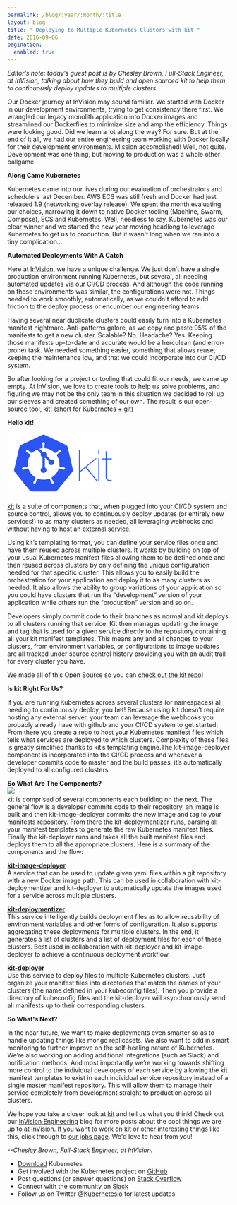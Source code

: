```yaml
---
permalink: /blog/:year/:month/:title
layout: blog
title: " Deploying to Multiple Kubernetes Clusters with kit "
date: 2016-09-06
pagination:
  enabled: true
---
```

_Editor’s note: today’s guest post is by&nbsp;Chesley Brown, Full-Stack Engineer, at InVision, talking about how they build and open&nbsp;sourced kit to help them to continuously deploy updates to multiple clusters._  

Our Docker journey at InVision may sound familiar. We started with Docker in our development environments, trying to get consistency there first. We wrangled our legacy monolith application into Docker images and streamlined our Dockerfiles to minimize size and amp the efficiency. Things were looking good. Did we learn a lot along the way? For sure. But at the end of it all, we had our entire engineering team working with Docker locally for their development environments. Mission accomplished! Well, not quite. Development was one thing, but moving to production was a whole other ballgame.  

**Along Came Kubernetes**  

Kubernetes came into our lives during our evaluation of orchestrators and schedulers last December. AWS ECS was still fresh and Docker had just released 1.9 (networking overlay release). We spent the month evaluating our choices, narrowing it down to native Docker tooling (Machine, Swarm, Compose), ECS and Kubernetes. Well, needless to say, Kubernetes was our clear winner and we started the new year moving headlong to leverage Kubernetes to get us to production. But it wasn't long when we ran into a tiny complication...  

**Automated Deployments With A Catch**  

Here at [InVision](https://www.invisionapp.com/), we have a unique challenge. We just don’t have a single production environment running Kubernetes, but several, all needing automated updates via our CI/CD process. And although the code running on these environments was similar, the configurations were not. Things needed to work smoothly, automatically, as we couldn't afford to add friction to the deploy process or encumber our engineering teams.  

Having several near duplicate clusters could easily turn into a Kubernetes manifest nightmare. Anti-patterns galore, as we copy and paste 95% of the manifests to get a new cluster. Scalable? No. Headache? Yes. Keeping those manifests up-to-date and accurate would be a herculean (and error-prone) task. We needed something easier, something that allows reuse, keeping the maintenance low, and that we could incorporate into our CI/CD system.  

So after looking for a project or tooling that could fit our needs, we came up empty. At InVision, we love to create tools to help us solve problems, and figuring we may not be the only team in this situation we decided to roll up our sleeves and created something of our own. The result is our open-source tool, kit! (short for Kubernetes + git)  

**Hello kit!**  

[![](https://raw.githubusercontent.com/InVisionApp/kit/master/media/kit-logo-horz-sm.png)](https://raw.githubusercontent.com/InVisionApp/kit/master/media/kit-logo-horz-sm.png)

[kit](https://github.com/InVisionApp/kit) is a suite of components that, when plugged into your CI/CD system and source control, allows you to continuously deploy updates (or entirely new services!) to as many clusters as needed, all leveraging webhooks and without having to host an external service.  

Using kit’s templating format, you can define your service files once and have them reused across multiple clusters. It works by building on top of your usual Kubernetes manifest files allowing them to be defined once and then reused across clusters by only defining the unique configuration needed for that specific cluster. This allows you to easily build the orchestration for your application and deploy it to as many clusters as needed. It also allows the ability to group variations of your application so you could have clusters that run the “development” version of your application while others run the “production” version and so on.  

Developers simply commit code to their branches as normal and kit deploys to all clusters running that service. Kit then manages updating the image and tag that is used for a given service directly to the repository containing all your kit manifest templates. This means any and all changes to your clusters, from environment variables, or configurations to image updates are all tracked under source control history providing you with an audit trail for every cluster you have.  

We made all of this Open Source so you can [check out the kit repo](https://github.com/InVisionApp/kit)!  

**Is kit Right For Us?**  

If you are running Kubernetes across several clusters (or namespaces) all needing to continuously deploy, you bet! Because using kit doesn’t require hosting any external server, your team can leverage the webhooks you probably already have with github and your CI/CD system to get started. From there you create a repo to host your Kubernetes manifest files which tells what services are deployed to which clusters. Complexity of these files is greatly simplified thanks to kit’s templating engine.The kit-image-deployer component is incorporated into the CI/CD process and whenever a developer commits code to master and the build passes, it’s automatically deployed to all configured clusters.  

**So What Are The Components?**  
[![](https://4.bp.blogspot.com/-BdD0AgQKFWY/V87u5p7uw2I/AAAAAAAAArM/Z6_279MSn2AVDmO192GtPPTuVBbLgsHCQCLcB/s640/kit.png)](https://4.bp.blogspot.com/-BdD0AgQKFWY/V87u5p7uw2I/AAAAAAAAArM/Z6_279MSn2AVDmO192GtPPTuVBbLgsHCQCLcB/s1600/kit.png)  
kit is comprised of several components each building on the next. The general flow is a developer commits code to their repository, an image is built and then kit-image-deployer commits the new image and tag to your manifests repository. From there the kit-deploymentizer runs, parsing all your manifest templates to generate the raw Kubernetes manifest files. Finally the kit-deployer runs and takes all the built manifest files and deploys them to all the appropriate clusters. Here is a summary of the components and the flow:  

**[kit-image-deployer](https://github.com/InVisionApp/kit-image-deployer)**  
A service that can be used to update given yaml files within a git repository with a new Docker image path. This can be used in collaboration with kit-deploymentizer and kit-deployer to automatically update the images used for a service across multiple clusters.  

[**kit-deploymentizer**](https://github.com/InVisionApp/kit-deploymentizer)  
This service intelligently builds deployment files as to allow reusability of environment variables and other forms of configuration. It also supports aggregating these deployments for multiple clusters. In the end, it generates a list of clusters and a list of deployment files for each of these clusters. Best used in collaboration with kit-deployer and kit-image-deployer to achieve a continuous deployment workflow.  

[**kit-deployer**](https://github.com/InVisionApp/kit-deployer)  
Use this service to deploy files to multiple Kubernetes clusters. Just organize your manifest files into directories that match the names of your clusters (the name defined in your kubeconfig files). Then you provide a directory of kubeconfig files and the kit-deployer will asynchronously send all manifests up to their corresponding clusters.  

**So What's Next?**  

In the near future, we want to make deployments even smarter so as to handle updating things like mongo replicasets. We also want to add in smart monitoring to further improve on the self-healing nature of Kubernetes. We’re also working on adding additional integrations (such as Slack) and notification methods. And most importantly we’re working towards shifting more control to the individual developers of each service by allowing the kit manifest templates to exist in each individual service repository instead of a single master manifest repository. This will allow them to manage their service completely from development straight to production across all clusters.  

We hope you take a closer look at [kit](https://github.com/InVisionApp/kit) and tell us what you think! Check out our [InVision Engineering](http://engineering.invisionapp.com/) blog for more posts about the cool things we are up to at InVision. If you want to work on kit or other interesting things like this, click through to [our jobs page](https://www.invisionapp.com/company#jobs). We'd love to hear from you!  


_--Chesley Brown, Full-Stack Engineer, at&nbsp;[InVision](https://www.invisionapp.com/)._  


- [Download](http://get.k8s.io/) Kubernetes
- Get involved with the Kubernetes project on [GitHub](https://github.com/kubernetes/kubernetes)
- Post questions (or answer questions) on [Stack Overflow](http://stackoverflow.com/questions/tagged/kubernetes)
- Connect with the community on [Slack](http://slack.k8s.io/)
- Follow us on Twitter [@Kubernetesio](https://twitter.com/kubernetesio) for latest updates
